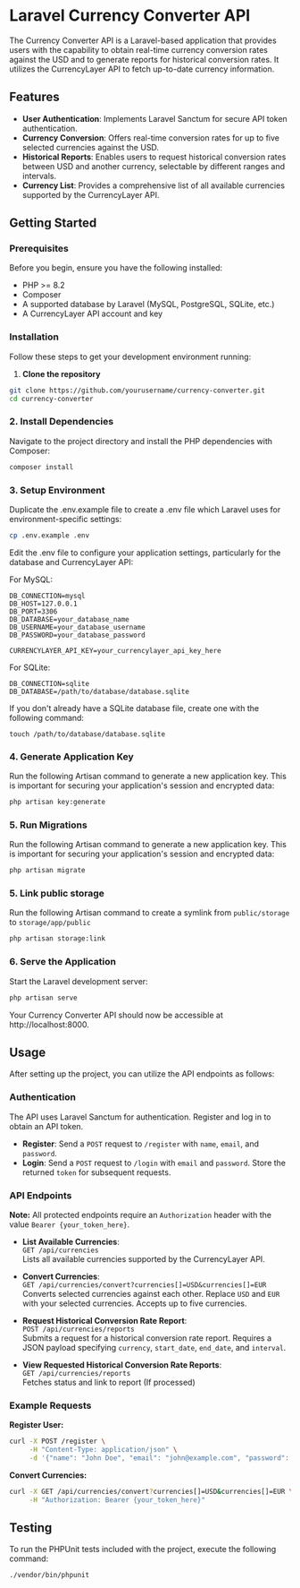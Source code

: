 # Laravel Currency Converter API

The Currency Converter API is a Laravel-based application that provides users with the capability to obtain real-time currency conversion rates against the USD and to generate reports for historical conversion rates. It utilizes the CurrencyLayer API to fetch up-to-date currency information.

## Features

- **User Authentication**: Implements Laravel Sanctum for secure API token authentication.
- **Currency Conversion**: Offers real-time conversion rates for up to five selected currencies against the USD.
- **Historical Reports**: Enables users to request historical conversion rates between USD and another currency, selectable by different ranges and intervals.
- **Currency List**: Provides a comprehensive list of all available currencies supported by the CurrencyLayer API.

## Getting Started

### Prerequisites

Before you begin, ensure you have the following installed:
- PHP >= 8.2
- Composer
- A supported database by Laravel (MySQL, PostgreSQL, SQLite, etc.)
- A CurrencyLayer API account and key

### Installation

Follow these steps to get your development environment running:

1. **Clone the repository**

```bash
git clone https://github.com/yourusername/currency-converter.git
cd currency-converter
```

### 2. Install Dependencies

Navigate to the project directory and install the PHP dependencies with Composer:

```bash
composer install
```

### 3. Setup Environment

Duplicate the .env.example file to create a .env file which Laravel uses for environment-specific settings:

```bash
cp .env.example .env
```

Edit the .env file to configure your application settings, particularly for the database and CurrencyLayer API:

For MySQL:
```
DB_CONNECTION=mysql
DB_HOST=127.0.0.1
DB_PORT=3306
DB_DATABASE=your_database_name
DB_USERNAME=your_database_username
DB_PASSWORD=your_database_password

CURRENCYLAYER_API_KEY=your_currencylayer_api_key_here
```

For SQLite: 

```
DB_CONNECTION=sqlite
DB_DATABASE=/path/to/database/database.sqlite
```

If you don't already have a SQLite database file, create one with the following command:

```
touch /path/to/database/database.sqlite
```
### 4. Generate Application Key

Run the following Artisan command to generate a new application key. This is important for securing your application's session and encrypted data:

```bash
php artisan key:generate
```

### 5. Run Migrations

Run the following Artisan command to generate a new application key. This is important for securing your application's session and encrypted data:

```bash
php artisan migrate
```

### 5. Link public storage

Run the following Artisan command to create a symlink from `public/storage` to `storage/app/public`

```bash
php artisan storage:link
```

### 6. Serve the Application

Start the Laravel development server:

```bash
php artisan serve
```

Your Currency Converter API should now be accessible at http://localhost:8000.

## Usage

After setting up the project, you can utilize the API endpoints as follows:

### Authentication

The API uses Laravel Sanctum for authentication. Register and log in to obtain an API token.

- **Register**: Send a `POST` request to `/register` with `name`, `email`, and `password`.
- **Login**: Send a `POST` request to `/login` with `email` and `password`. Store the returned `token` for subsequent requests.

### API Endpoints

**Note:** All protected endpoints require an `Authorization` header with the value `Bearer {your_token_here}`.

- **List Available Currencies**:  
  `GET /api/currencies`  
  Lists all available currencies supported by the CurrencyLayer API.

- **Convert Currencies**:  
  `GET /api/currencies/convert?currencies[]=USD&currencies[]=EUR`  
  Converts selected currencies against each other. Replace `USD` and `EUR` with your selected currencies. Accepts up to five currencies.

- **Request Historical Conversion Rate Report**:  
  `POST /api/currencies/reports`  
  Submits a request for a historical conversion rate report. Requires a JSON payload specifying `currency`, `start_date`, `end_date`, and `interval`.

- **View Requested Historical Conversion Rate Reports**:  
  `GET /api/currencies/reports`  
  Fetches status and link to report (If processed)

### Example Requests

**Register User:**

```bash
curl -X POST /register \
     -H "Content-Type: application/json" \
     -d '{"name": "John Doe", "email": "john@example.com", "password": "password"}'
```

**Convert Currencies:**

```bash
curl -X GET /api/currencies/convert?currencies[]=USD&currencies[]=EUR \
     -H "Authorization: Bearer {your_token_here}"
```

## Testing

To run the PHPUnit tests included with the project, execute the following command:

```bash
./vendor/bin/phpunit
```

